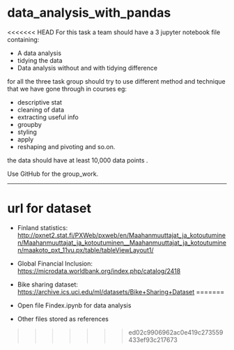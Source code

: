 # data_analysis_with_pandas
<<<<<<< HEAD
For this task a team should have a 3 jupyter notebook file containing:
- A data analysis
- tidying the data
-  Data analysis without and with tidying difference

for all the three task group should try to use different method and technique that we have gone through in courses eg:
- descriptive stat
- cleaning of data
- extracting useful info
- groupby
- styling
- apply 
- reshaping and pivoting
and so.on.

the data should have at least 10,000 data points .

Use GitHub for the group_work.

---
# url for dataset
-  Finland statistics: http://pxnet2.stat.fi/PXWeb/pxweb/en/Maahanmuuttajat_ja_kotoutuminen/Maahanmuuttajat_ja_kotoutuminen__Maahanmuuttajat_ja_kotoutuminen/maakoto_pxt_11vu.px/table/tableViewLayout1/
- Global Financial Inclusion: https://microdata.worldbank.org/index.php/catalog/2418
- Bike sharing dataset: https://archive.ics.uci.edu/ml/datasets/Bike+Sharing+Dataset
=======

- Open file Findex.ipynb for data analysis
- Other files stored as references
>>>>>>> ed02c9906962ac0e419c273559433ef93c217673
